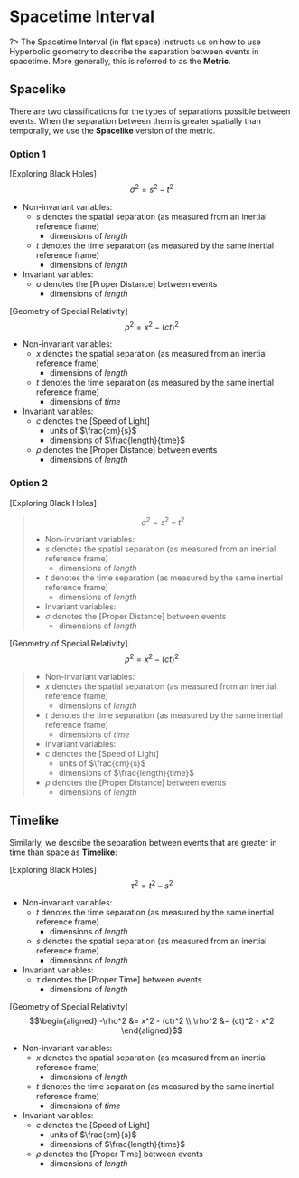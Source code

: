 # Spacetime Interval

?> The Spacetime Interval (in flat space) instructs us on how to use Hyperbolic geometry to describe the separation between events in spacetime. More generally, this is referred to as the **Metric**.

## Spacelike

There are two classifications for the types of separations possible between events. When the separation between them is greater spatially than temporally, we use the **Spacelike** version of the metric.

### Option 1

[Exploring Black Holes]
$$\sigma^2 = s^2 - t^2$$
- Non-invariant variables:
  - $s$ denotes the spatial separation (as measured from an inertial reference frame)
    - dimensions of $length$
  - $t$ denotes the time separation (as measured by the same inertial reference frame)
    - dimensions of $length$
- Invariant variables:
  - $\sigma$ denotes the [Proper Distance] between events
    - dimensions of $length$

[Geometry of Special Relativity]
$$\rho^2 = x^2 - (ct)^2$$
- Non-invariant variables:
  - $x$ denotes the spatial separation (as measured from an inertial reference frame)
    - dimensions of $length$
  - $t$ denotes the time separation (as measured by the same inertial reference frame)
    - dimensions of $time$
- Invariant variables:
  - $c$ denotes the [Speed of Light]
    - units of $\frac{cm}{s}$
    - dimensions of $\frac{length}{time}$
  - $\rho$ denotes the [Proper Distance] between events
    - dimensions of $length$

### Option 2

[Exploring Black Holes]
> $$\sigma^2 = s^2 - t^2$$
> - Non-invariant variables:
>  - $s$ denotes the spatial separation (as measured from an inertial reference frame)
>    - dimensions of $length$
>  - $t$ denotes the time separation (as measured by the same inertial reference frame)
>    - dimensions of $length$
>- Invariant variables:
>  - $\sigma$ denotes the [Proper Distance] between events
>    - dimensions of $length$


[Geometry of Special Relativity]
$$\rho^2 = x^2 - (ct)^2$$
>- Non-invariant variables:
>  - $x$ denotes the spatial separation (as measured from an inertial reference frame)
>    - dimensions of $length$
>  - $t$ denotes the time separation (as measured by the same inertial reference frame)
>    - dimensions of $time$
>- Invariant variables:
>  - $c$ denotes the [Speed of Light]
>    - units of $\frac{cm}{s}$
>    - dimensions of $\frac{length}{time}$
>  - $\rho$ denotes the [Proper Distance] between events
>    - dimensions of $length$

## Timelike

Similarly, we describe the separation between events that are greater in time than space as **Timelike**:

[Exploring Black Holes]
$$\tau^2 = t^2 - s^2$$
- Non-invariant variables:
  - $t$ denotes the time separation (as measured by the same inertial reference frame)
    - dimensions of $length$
  - $s$ denotes the spatial separation (as measured from an inertial reference frame)
    - dimensions of $length$
- Invariant variables:
  - $\tau$ denotes the [Proper Time] between events
    - dimensions of $length$

[Geometry of Special Relativity]
$$\begin{aligned}
-\rho^2 &= x^2 - (ct)^2 \\
\rho^2 &= (ct)^2 - x^2
\end{aligned}$$
- Non-invariant variables:
  - $x$ denotes the spatial separation (as measured from an inertial reference frame)
    - dimensions of $length$
  - $t$ denotes the time separation (as measured by the same inertial reference frame)
    - dimensions of $time$
- Invariant variables:
  - $c$ denotes the [Speed of Light]
    - units of $\frac{cm}{s}$
    - dimensions of $\frac{length}{time}$
  - $\rho$ denotes the [Proper Time] between events
    - dimensions of $length$
